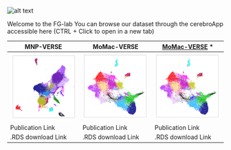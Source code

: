 

![alt text](https://i.imgur.com/yoRXYVA.png)

Welcome to the FG-lab
You can browse our dataset through the cerebroApp accessible here (CTRL + Click to open in a new tab)


| MNP-VERSE | MoMac-VERSE | [MoMac-VERSE](http://macroverse.gustaveroussy.fr/) * |
| --------------- | --------------- |--------------- |
| ![MNP Verse](https://github.com/gustaveroussy/macroverse/blob/main/MNP-VERSE.PNG?raw=true) | ![MoMac Verse (Reduced)](https://github.com/gustaveroussy/macroverse/blob/main/MoMac-VERSE.PNG?raw=true) |![MoMac Verse](https://github.com/gustaveroussy/macroverse/blob/main/MoMac-VERSE.PNG?raw=true) |
| Publication Link | Publication Link | Publication Link |
| .RDS download Link | .RDS download Link | .RDS download Link |

